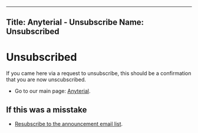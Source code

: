 -------
Title: Anyterial - Unsubscribe
Name: Unsubscribed
------

# Unsubscribed

If you came here via a request to unsubscribe, this should be a confirmation that you are now unscubscribed.

- Go to our main page: [Anyterial](https://www.anyterial.se).

## If this was a misstake

- [Resubscribe to the announcement email list](https://pages.anyterial.se/subscribe).
